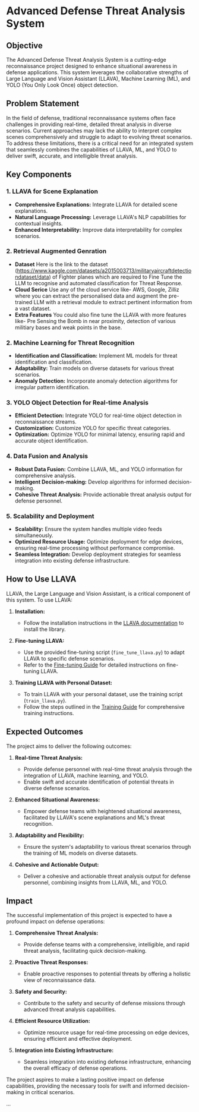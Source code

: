 # Advanced Defense Threat Analysis System

## Objective

The Advanced Defense Threat Analysis System is a cutting-edge reconnaissance project designed to enhance situational awareness in defense applications. This system leverages the collaborative strengths of Large Language and Vision Assistant (LLAVA), Machine Learning (ML), and YOLO (You Only Look Once) object detection.

## Problem Statement

In the field of defense, traditional reconnaissance systems often face challenges in providing real-time, detailed threat analysis in diverse scenarios. Current approaches may lack the ability to interpret complex scenes comprehensively and struggle to adapt to evolving threat scenarios. To address these limitations, there is a critical need for an integrated system that seamlessly combines the capabilities of LLAVA, ML, and YOLO to deliver swift, accurate, and intelligible threat analysis.

## Key Components

### 1. LLAVA for Scene Explanation

- **Comprehensive Explanations:** Integrate LLAVA for detailed scene explanations.
- **Natural Language Processing:** Leverage LLAVA's NLP capabilities for contextual insights.
- **Enhanced Interpretability:** Improve data interpretability for complex scenarios.

### 2. Retrieval Augmented Genration
- **Dataset** Here is the link to the dataset (https://www.kaggle.com/datasets/a2015003713/militaryaircraftdetectiondataset/data) of Fighter planes which are required to Fine Tune the LLM to recognise and automated classification for Threat Response.
- **Cloud Serice** Use any of the cloud service like- AWS, Google, Zilliz where you can extract the personalised data and augment the pre-trained LLM with a retrieval module to extract pertinent information from a vast dataset.
- **Extra Features** You could also fine tune the LLAVA with more features like- Pre Sensing the Bomb in near proximity, detection of various militiary bases and weak points in the base. 

### 2. Machine Learning for Threat Recognition

- **Identification and Classification:** Implement ML models for threat identification and classification.
- **Adaptability:** Train models on diverse datasets for various threat scenarios.
- **Anomaly Detection:** Incorporate anomaly detection algorithms for irregular pattern identification.

### 3. YOLO Object Detection for Real-time Analysis

- **Efficient Detection:** Integrate YOLO for real-time object detection in reconnaissance streams.
- **Customization:** Customize YOLO for specific threat categories.
- **Optimization:** Optimize YOLO for minimal latency, ensuring rapid and accurate object identification.

### 4. Data Fusion and Analysis

- **Robust Data Fusion:** Combine LLAVA, ML, and YOLO information for comprehensive analysis.
- **Intelligent Decision-making:** Develop algorithms for informed decision-making.
- **Cohesive Threat Analysis:** Provide actionable threat analysis output for defense personnel.

### 5. Scalability and Deployment

- **Scalability:** Ensure the system handles multiple video feeds simultaneously.
- **Optimized Resource Usage:** Optimize deployment for edge devices, ensuring real-time processing without performance compromise.
- **Seamless Integration:** Develop deployment strategies for seamless integration into existing defense infrastructure.

## How to Use LLAVA

LLAVA, the Large Language and Vision Assistant, is a critical component of this system. To use LLAVA:

1. **Installation:**
   - Follow the installation instructions in the [LLAVA documentation](https://llava-docs.example.com) to install the library.

2. **Fine-tuning LLAVA:**
   - Use the provided fine-tuning script (`fine_tune_llava.py`) to adapt LLAVA to specific defense scenarios.
   - Refer to the [Fine-tuning Guide](https://llava-vl.github.io/) for detailed instructions on fine-tuning LLAVA.

3. **Training LLAVA with Personal Dataset:**
   - To train LLAVA with your personal dataset, use the training script (`train_llava.py`).
   - Follow the steps outlined in the [Training Guide](https://github.com/haotian-liu/LLaVA) for comprehensive training instructions.

## Expected Outcomes

The project aims to deliver the following outcomes:

1. **Real-time Threat Analysis:**
   - Provide defense personnel with real-time threat analysis through the integration of LLAVA, machine learning, and YOLO.
   - Enable swift and accurate identification of potential threats in diverse defense scenarios.

2. **Enhanced Situational Awareness:**
   - Empower defense teams with heightened situational awareness, facilitated by LLAVA's scene explanations and ML's threat recognition.

3. **Adaptability and Flexibility:**
   - Ensure the system's adaptability to various threat scenarios through the training of ML models on diverse datasets.

4. **Cohesive and Actionable Output:**
   - Deliver a cohesive and actionable threat analysis output for defense personnel, combining insights from LLAVA, ML, and YOLO.

## Impact

The successful implementation of this project is expected to have a profound impact on defense operations:

1. **Comprehensive Threat Analysis:**
   - Provide defense teams with a comprehensive, intelligible, and rapid threat analysis, facilitating quick decision-making.

2. **Proactive Threat Responses:**
   - Enable proactive responses to potential threats by offering a holistic view of reconnaissance data.

3. **Safety and Security:**
   - Contribute to the safety and security of defense missions through advanced threat analysis capabilities.

4. **Efficient Resource Utilization:**
   - Optimize resource usage for real-time processing on edge devices, ensuring efficient and effective deployment.

5. **Integration into Existing Infrastructure:**
   - Seamless integration into existing defense infrastructure, enhancing the overall efficacy of defense operations.

The project aspires to make a lasting positive impact on defense capabilities, providing the necessary tools for swift and informed decision-making in critical scenarios.

...
